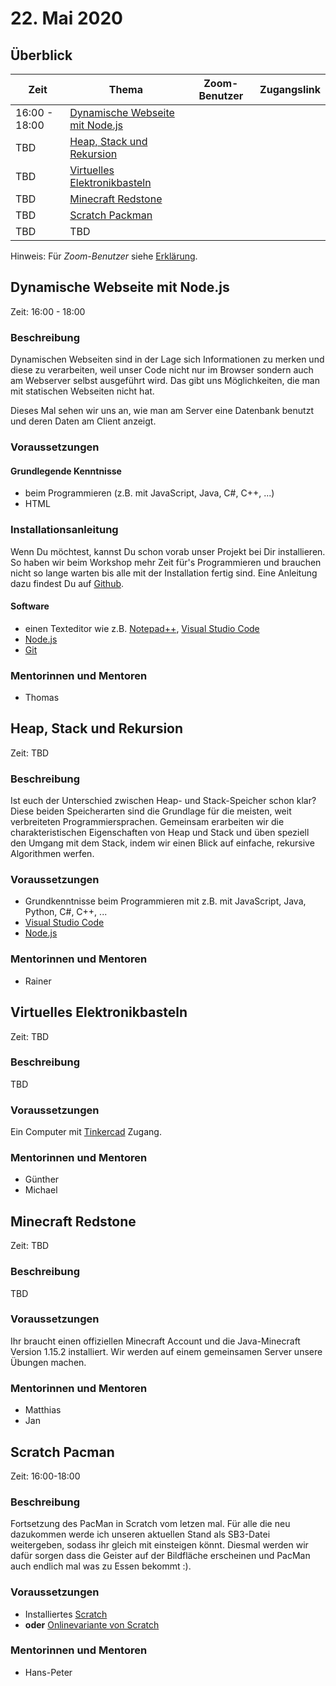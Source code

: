 # 22. Mai 2020


## Überblick

| Zeit        | Thema                                                                   | Zoom-Benutzer | Zugangslink                                       |
|-------------|-------------------------------------------------------------------------|---------------|---------------------------------------------------|
| 16:00 - 18:00 | [Dynamische Webseite mit Node.js](#dynamische-webseite-mit-nodejs)      |   |   |
| TBD           | [Heap, Stack und Rekursion](#heap-stack-und-rekursion)                  |   |   |
| TBD           | [Virtuelles Elektronikbasteln](#virtuelles-elektronikbasteln)           |   |   |
| TBD           | [Minecraft Redstone](#minecraft-redstone)                               |   |   |
| TBD           | [Scratch Packman](#scratch-pacman)                                      |   |   |
| TBD           | TBD                                                                     |   |   |

Hinweis: Für *Zoom-Benutzer* siehe [Erklärung](https://github.com/coderdojo-linz/coderdojo-online/blob/master/Zoom.md).


## Dynamische Webseite mit Node.js

Zeit: 16:00 - 18:00

### Beschreibung

Dynamischen Webseiten sind in der Lage sich Informationen zu merken und diese zu verarbeiten, weil unser Code nicht nur im Browser sondern auch am Webserver selbst ausgeführt wird. Das gibt uns Möglichkeiten, die man mit statischen Webseiten nicht hat. 

Dieses Mal sehen wir uns an, wie man am Server eine Datenbank benutzt und deren Daten am Client anzeigt.

### Voraussetzungen

#### Grundlegende Kenntnisse

* beim Programmieren (z.B. mit JavaScript, Java, C#, C++, ...)
* HTML

### Installationsanleitung

Wenn Du möchtest, kannst Du schon vorab unser Projekt bei Dir installieren. So haben wir beim Workshop mehr Zeit für's Programmieren und brauchen nicht so lange warten bis alle mit der Installation fertig sind. Eine Anleitung dazu findest Du auf [Github](https://github.com/coderdojo-neusiedl/dynamic-webpage/tree/workshop-20200522).

#### Software

* einen Texteditor wie z.B. [Notepad++](https://notepad-plus-plus.org), [Visual Studio Code](https://code.visualstudio.com)
* [Node.js](https://nodejs.org/en/download/)
* [Git](https://git-scm.com/download/win)

### Mentorinnen und Mentoren

* Thomas


## Heap, Stack und Rekursion

Zeit: TBD

### Beschreibung

Ist euch der Unterschied zwischen Heap- und Stack-Speicher schon klar? Diese beiden Speicherarten sind die Grundlage für die meisten, weit verbreiteten Programmiersprachen. Gemeinsam erarbeiten wir die charakteristischen Eigenschaften von Heap und Stack und üben speziell den Umgang mit dem Stack, indem wir einen Blick auf einfache, rekursive Algorithmen werfen.

### Voraussetzungen

* Grundkenntnisse beim Programmieren mit z.B. mit JavaScript, Java, Python, C#, C++, ...
* [Visual Studio Code](https://code.visualstudio.com)
* [Node.js](https://nodejs.org/en/download/)

### Mentorinnen und Mentoren

* Rainer


## Virtuelles Elektronikbasteln

Zeit: TBD

### Beschreibung

TBD

### Voraussetzungen

Ein Computer mit [Tinkercad](https://www.tinkercad.com) Zugang. 

### Mentorinnen und Mentoren

* Günther
* Michael


## Minecraft Redstone

Zeit: TBD

### Beschreibung

TBD

### Voraussetzungen

Ihr braucht einen offiziellen Minecraft Account und die Java-Minecraft Version 1.15.2 installiert. Wir werden auf einem gemeinsamen Server unsere Übungen machen.

### Mentorinnen und Mentoren

* Matthias
* Jan


## Scratch Pacman

Zeit: 16:00-18:00

### Beschreibung

Fortsetzung des PacMan in Scratch vom letzen mal. Für alle die neu dazukommen werde ich unseren aktuellen Stand als SB3-Datei weitergeben, sodass ihr gleich mit
einsteigen könnt. Diesmal werden wir dafür sorgen dass die Geister auf der Bildfläche erscheinen und PacMan auch endlich mal was zu Essen bekommt :).

### Voraussetzungen

* Installiertes [Scratch](https://scratch.mit.edu/download)
* **oder** [Onlinevariante von Scratch](https://scratch.mit.edu/)

### Mentorinnen und Mentoren

* Hans-Peter
